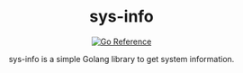 <h1 align="center">sys-info</h1>
<p align="center">
   <a href="https://pkg.go.dev/github.com/xcgc/sys-info"><img src="https://pkg.go.dev/badge/github.com/xcgc/sys-info.svg" alt="Go Reference"></a>
</p>
<p align="center">sys-info is a simple Golang library to get system information.</p>
